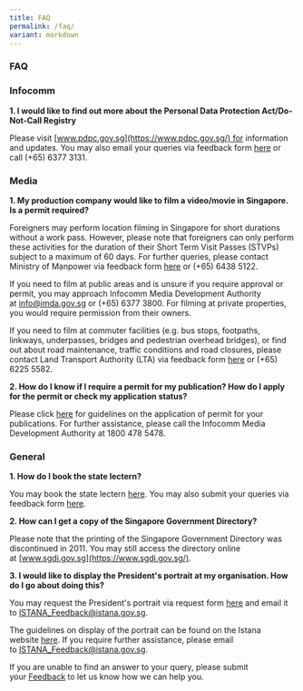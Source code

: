 ```yaml
---
title: FAQ
permalink: /faq/
variant: markdown
---
```

### **FAQ**

### Infocomm
**1.  I would like to find out more about the Personal Data Protection Act/Do-Not-Call Registry**

Please visit [www.pdpc.gov.sg](https://www.pdpc.gov.sg/) for information and updates.  You may also email your queries via feedback form [here](https://form.gov.sg/#!/5dfae076c00ae200190b39c5) or call (+65) 6377 3131.

### Media

**1.  My production company would like to film a video/movie in Singapore. Is a permit required?**

Foreigners may perform location filming in Singapore for short durations without a work pass. However, please note that foreigners can only perform these activities for the duration of their Short Term Visit Passes (STVPs) subject to a maximum of 60 days. For further queries, please contact Ministry of Manpower via feedback form [here](https://service2.mom.gov.sg/efeedback/Forms/efeedback.aspx) or (+65) 6438 5122.  
      
If you need to film at public areas and is unsure if you require approval or permit, you may approach Infocomm Media Development Authority at [info@imda.gov.sg](mailto:info@imda.gov.sg) or (+65) 6377 3800. For filming at private properties, you would require permission from their owners.  
      
If you need to film at commuter facilities (e.g. bus stops, footpaths, linkways, underpasses, bridges and pedestrian overhead bridges), or find out about road maintenance, traffic conditions and road closures, please contact Land Transport Authority (LTA) via feedback form [here](https://www.lta.gov.sg/content/ltagov/en/contact_us.html#contact_form) or (+65) 6225 5582.

**2.  How do I know if I require a permit for my publication? How do I apply for the permit or check my application status?**

Please click [here](https://www.imda.gov.sg/regulations-and-licensing-listing/newspaper-permit) for guidelines on the application of permit for your publications. For further assistance, please call the Infocomm Media Development Authority at 1800 478 5478.
    
### General

**1.  How do I book the state lectern?**
    
You may book the state lectern [here](https://go.gov.sg/mcistatelectern). You may also submit your queries via feedback form [here](https://go.gov.sg/mcistatelectern).
    
**2.  How can I get a copy of the Singapore Government Directory?**
    
Please note that the printing of the Singapore Government Directory was discontinued in 2011. You may still access the directory online at [www.sgdi.gov.sg](https://www.sgdi.gov.sg/).
    
**3.  I would like to display the President's portrait at my organisation. How do I go about doing this?**
    
You may request the President's portrait via request form [here](https://www.istana.gov.sg/-/media/Istana/The-President/Presidents-Portrait-And-Insignia/Portrait/Request_Form_Presidential_Portraits_V1.docx?la=en&hash=75BA3C21572BDC497B0064D32B88594F8584FEF1) and email it to [ISTANA\_Feedback@istana.gov.sg](mailto:ISTANA_Feedback@istana.gov.sg).   
      
The guidelines on display of the portrait can be found on the Istana website [here](https://www.istana.gov.sg/The-President/Presidents-Portrait-and-Insignia/Portrait). If you require further assistance, please email to [ISTANA\_Feedback@istana.gov.sg](mailto:ISTANA_Feedback@istana.gov.sg).
    

If you are unable to find an answer to your query, please submit your [Feedback](https://form.gov.sg/66695a32cf3daf735178a6f1) to let us know how we can help you.